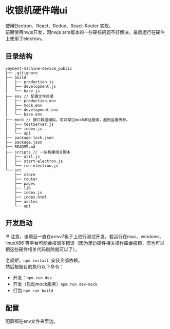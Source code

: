 # 收银机硬件端ui

使用Electron、React、Redux、React-Router 实现。   
前期使用nwjs开发，因nwjs arm版本的一些硬核问题不好解决，最后运行在硬件上使用了electron。  

## 目录结构
```
payment-machine-device_public
├── .gitignore
├── build
│   ├── production.js
│   ├── development.js
│   └── base.js
├── env // 配置文件目录
│   ├── production.env
│   ├── mock.env
│   ├── development.env
│   └── base.env
├── mock // 接口数据模拟，可以穿过mock直达服务，起到监看传参。
│   ├── testServer.js
│   ├── index.js
│   └── api
├── package-lock.json
├── package.json
├── README.md
├── scripts // 一些构建相关脚本
│   ├── util.js
│   ├── start-electron.js
│   └── run-electron.js
└── src
    ├── store
    ├── router
    ├── pages
    ├── lib
    ├── index.js
    ├── index.html
    ├── asstes
    └── api
```
## 开发启动
!!! 注意，该项目一直在armv7板子上进行测试开发，若运行在mac、windows、linuxX86 等平台可能会报很多错误（因为里边硬件相关操作库会报错，您也可以把这些硬件相关代码剔除就可以了）。   

老规矩，`npm install `安装全部依赖。   
然后根据目的执行以下命令：   
* 开发：`npm run dev`
* 开发（启动mock服务）`npm run dev-mock`
* 打包 `npm run build`

## 配置
配置都在env文件夹里边。   
